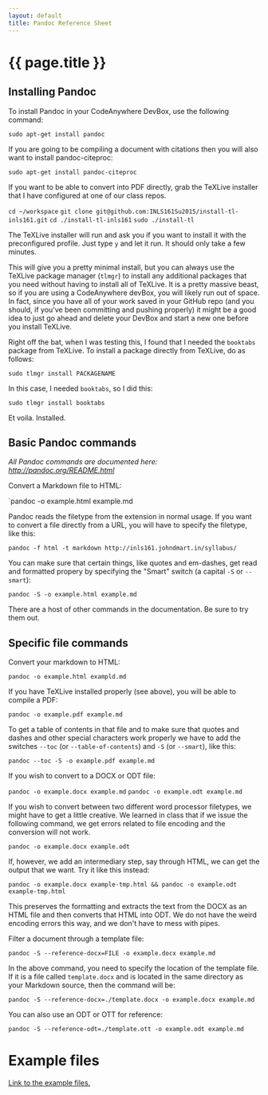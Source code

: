 ```yaml
---
layout: default
title: Pandoc Reference Sheet
---
```


# {{ page.title }}

## Installing Pandoc

To install Pandoc in your CodeAnywhere DevBox, use the following command:

`sudo apt-get install pandoc`

If you are going to be compiling a document with citations then you will also want to install pandoc-citeproc:

`sudo apt-get install pandoc-citeproc`

If you want to be able to convert into PDF directly, grab the TeXLive installer that I have configured at one of our class repos. 

`cd ~/workspace`
`git clone git@github.com:INLS161Su2015/install-tl-inls161.git`
`cd ./install-tl-inls161`
`sudo ./install-tl`

The TeXLive installer will run and ask you if you want to install it with the preconfigured profile. 
Just type `y` and let it run. It should only take a few minutes. 

This will give you a pretty minimal install, but you can always use the TeXLive package manager (`tlmgr`) to install any additional packages that you need without having to install all of TeXLive.
It is a pretty massive beast, so if you are using a CodeAnywhere devBox, you will likely run out of space. 
In fact, since you have all of your work saved in your GitHub repo (and you should, if you've been committing and pushing properly) it might be a good idea to just go ahead and delete your DevBox and start a new one before you install TeXLive.

Right off the bat, when I was testing this, I found that I needed the `booktabs` package from TeXLive. 
To install a package directly from TeXLive, do as follows:

`sudo tlmgr install PACKAGENAME`

In this case, I needed `booktabs`, so I did this:

`sudo tlmgr install booktabs`

Et voila. Installed. 

## Basic Pandoc commands

*All Pandoc commands are documented here: http://pandoc.org/README.html*

Convert a Markdown file to HTML:

`pandoc -o example.html example.md

Pandoc reads the filetype from the extension in normal usage. 
If you want to convert a file directly from a URL, you will have to specify the filetype, like this:

`pandoc -f html -t markdown http://inls161.johndmart.in/syllabus/`

You can make sure that certain things, like quotes and em-dashes, get read and formatted propery by specifying the "Smart" switch (a capital `-S` or `--smart`):

`pandoc -S -o example.html example.md`

There are a host of other commands in the documentation. Be sure to try them out. 

## Specific file commands

Convert your markdown to HTML:

`pandoc -o example.html exampld.md`

If you have TeXLive installed properly (see above), you will be able to compile a PDF: 

`pandoc -o example.pdf example.md`

To get a table of contents in that file and to make sure that quotes and dashes and other special characters work properly we have to add the switches `--toc` (or `--table-of-contents`) and `-S` (or `--smart`), like this: 

`pandoc --toc -S -o example.pdf example.md`

If you wish to convert to a DOCX or ODT file:

`pandoc -o example.docx example.md`
`pandoc -o example.odt example.md`

If you wish to convert between two different word processor filetypes, we might have to get a little creative. 
We learned in class that if we issue the following command, we get errors related to file encoding and the conversion will not work. 

`pandoc -o example.docx example.odt`

If, however, we add an intermediary step, say through HTML, we can get the output that we want. Try it like this instead: 

`pandoc -o example.docx example-tmp.html && pandoc -o example.odt example-tmp.html`

This preserves the formatting and extracts the text from the DOCX as an HTML file and then converts that HTML into ODT. 
We do not have the weird encoding errors this way, and we don't have to mess with pipes. 

Filter a document through a template file:

`pandoc -S --reference-docx=FILE -o example.docx example.md` 

In the above command, you need to specify the location of the template file. 
If it is a file called `template.docx` and is located in the same directory as your Markdown source, then the command will be:

`pandoc -S --reference-docx=./template.docx -o example.docx example.md`

You can also use an ODT or OTT for reference:

`pandoc -S --reference-odt=./template.ott -o example.odt example.md`

# Example files

<a href="{{ site.baseurl }}/refsheets/examples/#formatted-text-files" target="_blank">Link to the example files.</a>